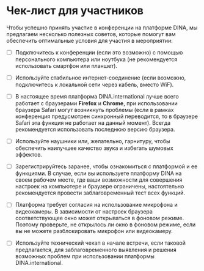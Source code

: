# Чек-лист для участников

Чтобы успешно принять участие в конференции на платформе DINA, мы предлагаем несколько полезных советов, которые помогут вам обеспечить оптимальные условия для участия в мероприятии:

* [ ] Подключитесь к конференции \(если это возможно\) с помощью персонального компьютера или ноутбука \(не рекомендуется использовать смартфон или планшет\).
* [ ] Используйте стабильное интернет-соединение \(если возможно, подключитесь к локальной сети через кабель, вместо WiF\).
* [ ] В настоящее время платформа DINA.international лучше всего работает с браузерами **Firefox** и **Chrome**, при использовании браузера Safari могут возникнуть проблемы \(если в рамках конференция  предусмотрен синхронный переводится, то в браузере Safari эта функция не работает на данный момент\). Всегда рекомендуется использовать последнюю версию браузера.
* [ ] Используйте наушники или, желательно, гарнитуру, чтобы обеспечить наилучшее качество звука и избегать шумовых эффектов.
* [ ] Зарегистрируйтесь заранее, чтобы ознакомиться с платформой и ее функциями. В случае, если вы используете платформу DINA на своем рабочем месте, где ваши возможности для совершения настроек на компьютере и браузере ограничены, настоятельно рекомендуется провести заблаговременный тест всех функций.
* [ ] Платформа требует согласия на использование микрофона и видеокамеры. В зависимости от настроек браузера соответствующее окно может открываться в фоновом режиме. Поэтому проверьте, не открылось ли окно в фоновом режиме, если вы не можете разблокировать микрофон или видеокамеру.
* [ ] Используйте технический чекап в начале встречи, если таковой предлагается, для заблаговременного выявления и решения возможных проблем при использовании платформы DINA.international.

